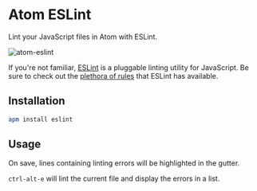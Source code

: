 # Atom ESLint

Lint your JavaScript files in Atom with ESLint.

![atom-eslint](https://f.cloud.github.com/assets/135977/2351206/80e66cd2-a579-11e3-9c80-e83eedf75adc.gif)

If you're not familiar, [ESLint](http://eslint.org) is a pluggable linting utility for JavaScript. Be sure to check out the [plethora of rules](http://eslint.org/docs/rules) that ESLint has available.

## Installation

```bash
apm install eslint
```

## Usage

On save, lines containing linting errors will be highlighted in the gutter.

`ctrl-alt-e` will lint the current file and display the errors in a list.
